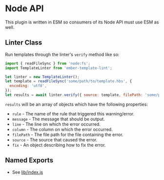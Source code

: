 # Node API

This plugin is written in ESM so consumers of its Node API must use ESM as well.

## Linter Class

Run templates through the linter's `verify` method like so:

```js
import { readFileSync } from 'node:fs';
import TemplateLinter from 'ember-template-lint';

let linter = new TemplateLinter();
let template = readFileSync('some/path/to/template.hbs', {
  encoding: 'utf8',
});
let results = await linter.verify({ source: template, filePath: 'some/path/to/template.hbs' });
```

`results` will be an array of objects which have the following properties:

- `rule` - The name of the rule that triggered this warning/error.
- `message` - The message that should be output.
- `line` - The line on which the error occurred.
- `column` - The column on which the error occurred.
- `filePath` - The file path for the file containing the error.
- `source` - The source that caused the error.
- `fix` - An object describing how to fix the error.

## Named Exports

- See [lib/index.js](../lib/index.js)
